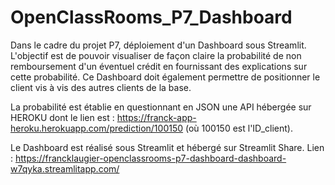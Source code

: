 # OpenClassRooms_P7_Dashboard

Dans le cadre du projet P7, déploiement d'un Dashboard sous Streamlit. 
L'objectif est de pouvoir visualiser de façon claire la probabilité de non remboursement d'un éventuel crédit en fournissant des explications sur cette probabilité.
Ce Dashboard doit également permettre de positionner le client vis à vis des autres clients de la base.

La probabilité est établie en questionnant en JSON une API hébergée sur HEROKU dont le lien est :  https://franck-app-heroku.herokuapp.com/prediction/100150 (où 100150 est l'ID_client).

Le Dashboard est réalisé sous Streamlit et hébergé sur Streamlit Share. 
Lien : https://francklaugier-openclassrooms-p7-dashboard-dashboard-w7qyka.streamlitapp.com/
